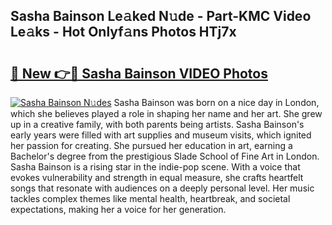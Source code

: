 ## Sasha Bainson Le𝚊ked N𝚞de - Part-KMC Video Le𝚊ks - Hot Onlyf𝚊ns Photos HTj7x

# <h2><a href="http://ab82631.deff.icu/?id=Sasha+Bainson">🔗 New 👉🔴 Sasha Bainson VIDEO Photos</a></h2>

[![Sasha Bainson N𝚞des](https://i.imgur.com/rIISA9y.gif)](http://ab82631.deff.icu/?id=Sasha+Bainson)
Sasha Bainson was born on a nice day in London, which she believes played a role in shaping her name and her art. She grew up in a creative family, with both parents being artists. Sasha Bainson's early years were filled with art supplies and museum visits, which ignited her passion for creating. She pursued her education in art, earning a Bachelor's degree from the prestigious Slade School of Fine Art in London. Sasha Bainson is a rising star in the indie-pop scene. With a voice that evokes vulnerability and strength in equal measure, she crafts heartfelt songs that resonate with audiences on a deeply personal level. Her music tackles complex themes like mental health, heartbreak, and societal expectations, making her a voice for her generation.
